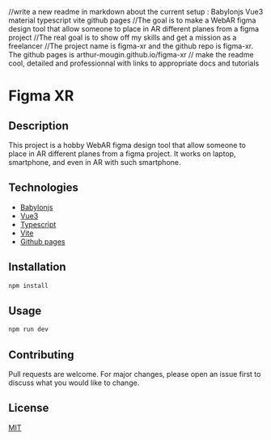 //write a new readme in markdown about the current setup :  Babylonjs Vue3 material typescript vite github pages
//The goal is to make a WebAR figma design tool that allow someone to place in AR different planes from a figma project
//The real goal is to show off my skills and get a mission as a freelancer
//The project name is figma-xr and the github repo is figma-xr. The github pages is arthur-mougin.github.io/figma-xr
// make the readme cool, detailed and professionnal with links to appropriate docs and tutorials

# Figma XR

## Description

This project is a hobby WebAR figma design tool that allow someone to place in AR different planes from a figma project.
It works on laptop, smartphone, and even in AR with such smartphone.

## Technologies

- [Babylonjs](https://doc.babylonjs.com/) 
- [Vue3](https://v3.vuejs.org/)
- [Typescript](https://www.typescriptlang.org/)
- [Vite](https://vitejs.dev/)
- [Github pages](https://pages.github.com/)

## Installation

```bash
npm install
```

## Usage

```bash
npm run dev
```

## Contributing

Pull requests are welcome. For major changes, please open an issue first to discuss what you would like to change.

## License

[MIT](https://choosealicense.com/licenses/mit/)


